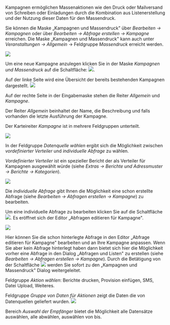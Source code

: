 Kampagnen ermöglichen Massenaktionen wie den Druck oder Mailversand von Schreiben oder Einladungen durch die  Kombination aus Listenerstellung und der Nutzung dieser Daten für den Massendruck.

Sie können die Maske „Kampagnen und Massendruck"  über *Bearbeiten → Kampagnen* oder über *Bearbeiten → Abfrage erstellen → Kampagne* erreichen. Die Maske „Kampagnen und Massendruck" kann auch unter *Veranstaltungen → Allgemein* → Feldgruppe *Massendruck* erreicht werden.

![](http://xpecto.github.io/docs/img/img_1439291391925.png)

Um eine neue Kampagne anzulegen klicken Sie in der Maske *Kampagnen und Massendruck* auf die Schaltfläche: ![](http://xpecto.github.io/docs/img/img_1421833044056.png).

Auf der linke Seite wird eine Übersicht der bereits bestehenden Kampagnen dargestellt.
![](http://xpecto.github.io/docs/img/img_1434112012527.png)

Auf der rechte Seite in der Eingabemaske stehen die Reiter *Allgemein* und *Kampagne*.

Der Reiter *Allgemein* beinhaltet der Name,  die Beschreibung und falls vorhanden die letzte Ausführung der Kampagne.

Der Karteireiter *Kampagne* ist in mehrere Feldgruppen unterteilt.

![](http://xpecto.github.io/docs/img/img_1426689870428.png)

In der Feldgruppe *Datenquelle wählen* ergibt sich die Möglichkeit zwischen *vordefinierter Verteiler* und *individuelle Abfrage* zu wählen.

*Vordefinierter Verteiler* ist ein spezieller Bericht der als Verteiler für Kampagnen ausgewählt würde (siehe *Extras → Berichte und Adressmuster → Berichte → Kategorien*). 

![](http://xpecto.github.io/docs/img/img_1439293172987.png)

Die *individuelle Abfrage* gibt Ihnen die Möglichkeit eine schon erstellte Abfrage (siehe *Bearbeiten → Abfragen erstellen → Kampagne*) zu bearbeiten. 

Um eine individuelle Abfrage zu bearbeiten klicken Sie auf die Schaltfläche ![](http://xpecto.github.io/docs/img/img_1435065913280.png). Es eröffnet sich der Editor „Abfragen editieren für Kampagne".

![](http://xpecto.github.io/docs/img/img_1433863956586.png)

Hier können Sie die schon hinterlegte Abfrage in den Editor „Abfrage editieren für Kampagne" bearbeiten und an Ihre Kampagne anpassen. 
Wenn Sie aber kein Abfrage  hinterlegt haben dann bietet sich hier die Möglichkeit vorher eine Abfrage in den Dialog „Abfragen und Listen" zu erstellen (siehe *Bearbeiten → Abfragen erstellen → Kampagne*). 
Durch die Betätigung von der Schaltfläche ![](http://xpecto.github.io/docs/img/img_1433864762504.png) werden Sie sofort zu den „Kampagnen und Massendruck" Dialog weitergeleitet.

Feldgruppe *Aktion wählen*:
Berichte drucken, Provision einfügen, SMS, Datei Upload, Weiteres.

Feldgruppe  *Gruppe von Daten für Aktionen* zeigt die Daten die von Datenquellen geliefert wurden.
![](http://xpecto.github.io/docs/img/img_1426685469516.png)

Bereich *Auswahl der Empfänger* bietet die Möglichkeit alle Datensätze auswählen, alle abwählen,  auswählen von bis.
